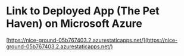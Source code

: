 # Link to Deployed App (The Pet Haven) on Microsoft Azure

[https://nice-ground-05b767403.2.azurestaticapps.net/](https://nice-ground-05b767403.2.azurestaticapps.net/)
